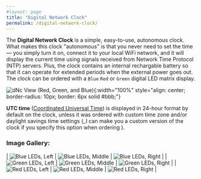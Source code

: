 ```yaml
---
#layout: page
title: "Digital Network Clock"
permalink: /digital-network-clock/
---
```


<!-- ![dNc Logo](/assets/img/logo-digital-network-clock-reduced.png){:width="111px" style="float: right;"} -->

The **Digital Network Clock** is a simple, easy-to-use, autonomous clock. What makes this clock "autonomous" is that you never need to set the time &mdash; you simply turn it on, connect it to your local WiFi network, and it will display the current time using signals received from Network Time Protocol (NTP) servers. Plus, the clock contains an internal rechargable battery so that it can operate for extended periods when the external power goes out. The clock can be ordered with a `Blue` `Red` or `Green` digital LED matrix display.

![dNc View (Red, Green, and Blue)](/assets/img/yonne-rgb.png){:width="100%" style="align: center; border-radius: 10px; border: 6px solid #bbb;"}

**UTC time** ([Coordinated Universal Time](https://en.wikipedia.org/wiki/Coordinated_Universal_Time)) is displayed in 24-hour format by default on the clock, unless it was ordered with custom time zone and/or daylight savings time settings (_I can make you a custom version of the clock if you specify this option when ordering <!-- from the [Tindie Store](https://www.tindie.com/cpknight/digital-satellite-clock/)_ -->).

### Image Gallery:

| ![Blue LEDs, Left](/assets/img/yonne-blue-left.png) | ![Blue LEDs, Middle](/assets/img/yonne-blue.png) | ![Blue LEDs, Right](/assets/img/yonne-blue-right.png) |
| ![Green LEDs, Left](/assets/img/yonne-green-left.png) | ![Green LEDs, Middle](/assets/img/yonne-green.png) | ![Green LEDs, Right](/assets/img/yonne-green-right.png) |
| ![Red LEDs, Left](/assets/img/yonne-red-left.png) | ![Red LEDs, Middle](/assets/img/yonne-red.png) | ![Red LEDs, Right](/assets/img/yonne-red-right.png) |

<!--

### Details and Documentation:

- Download the: [**Quick Reference Card** and **Important Safety Information**](/assets/pdf/PN-YONNE-000-40.pdf) (PDF)

- Dimensions: **14cm x 4.5cm x 4.5cm** (L x W x H)
- Weight: **260g** (on Earth)
- Input Power: **DC 5V 1.0A** (via USB-style connector)
	- _Note: a connector cable is provided with the clock; a 5V power supply is not included._  
- LiPo Battery: **3.7V 12Wh** (internal; not removeable)
  
- Online Ordering: 
	- **[Tindie Store](https://www.tindie.com/cpknight/digital-satellite-clock/)**
	- **[eBay Listings](https://www.ebay.com/usr/cp.knight)**

### FAQ and Troubleshooting:

- **What happens when I turn on the clock the first time?** The first time you power on the clock after a period of inactivity the device may take up to 15 minutes or more to acquire a reliable GNSS signal. For best reception place the clock in an area with a clear view of the sky.  

- **What is that two-letter/number code I see when the clock starts up?** The two-digit code that appears after "**dSC**" at startup is a hexidecimal number that refers to the firmware revision that is loaded into the clock. You don't really need to worry about this, but it may be useful in the event that you need to [contact me](mailto:chris@cpknight.io) when troubleshooting with the device.  

- **What is that strange symbol I see when the clock starts up?** This is showing you the number of GNSS satellites that the clock is currently tracking and receiving signals from. Normally you'll only see `x 0-` indicating that there is no lock whatsoever because as soon as the first GNSS signal is received, the clock will start displaying the time.  

- **Sometimes the seconds display on my clock "blanks" out for a second or two. What is going on?** When the seconds display "stutters" like this, your clock is indicating that it is having problems receiving reliable GNSS signals for more than a second. Your clock will normally be tracking multiple satellites at once, but as different satellites come and go out of view (and their signals degrade), it may take a moment or two for a good GNSS signal to be re-acquired. _See the notes below about acquiring a GNSS signal for more information._  

- **Can I move the clock without affecting its accuracy, for example, while driving in my car?** Yes! GNSS signals are all, essentially, time signals which is how a GNSS device will determine your position using math and stuff. While this clock isn't intended to display your position, it will work just like any other GNSS receiver device and can move around just fine while still telling you the time accurately. There is one caveat, however: due to limitations in consumer GNSS technology, if you're moving around _really, really fast_ or if you're _really, really high_ in the air (ie. above 1200MPH or 60,000' above sea level) then the GNSS receiver is not going to work. This is to prevent you from using the technology in your clock for nefarious purposes (please and thank-you).  

- **How long does the battery backup last?** The internal battery is intended to serve as a backup power source. Use the included USB-style cable to power it from a +5V DC power supply. When disconnected from power, the device can display time for up to 8 hours. When connected to power, the battery will automatically recharge regardless of whether the clock is switched on or off.  


- **My clock is taking a really long time to acquire a GNSS signal and display the time - what can I do?**
	- When a GNSS (Global Navigation Satellite System) receiver is turned on for the first time after a period of inactivity, it may take a long time to acquire GNSS signals and establish an accurate position. This delay can be attributed to several factors such as _signal acquisition_ and _signal strength and interference_ factors:  

		- _Signal Acquisition_: The receiver needs to detect and track the signals from multiple satellites. This process involves searching for the satellite signals in the local environment, estimating the signal parameters, and then acquiring the signals. The more satellites the receiver can detect and track, the more accurate the position will be.  

		- _Signal Strength and Interference_: The strength of the GNSS signals can be affected by various factors, such as the receiver's location, the local environment, and atmospheric conditions. If the signal strength is low due to these factors, it can take longer for the receiver to acquire the signals. Additionally, interference from other electronic devices or radio signals can also impact the receiver's ability to acquire GNSS signals.  

	- Here are some tips to speed up the process of acquiring GNSS signals:  

		- _Clear Sky View_: Ensure that the receiver has a clear view of the sky, as obstructions such as buildings or trees can block or weaken GNSS signals (if you're having trouble getting a signal at your desk, for example, put it by the window for a while until you have a time signal, and then it can usually be placed back at your desk thereafter).  

		- _Power Cycle the Receiver_: If the receiver is taking a long time to acquire signals, try turning it off and then on again. This can reset the receiver's internal algorithms and may speed up the acquisition process.  

		- _Be Patient_: Sometimes, it simply takes time for the receiver to acquire GNSS signals, especially if it has been inactive for a long period or has moved a significant distance since its last use. In such cases, the best course of action is to be patient and give the receiver enough time to acquire the necessary signals.  
  

- **My internal battery doesn't last 8 hours, what do I do?** Over time, Lithium Polymer (LiPo) batteries are expected to experience performance degradation due to a variety of factors. These include changes in the chemical composition of the battery, mechanical stress, and environmental conditions. The chemical reactions within the battery, particularly the formation of the Solid Electrolyte Interphase (SEI) layer, increase the internal resistance of the battery, leading to a decrease in capacity and increased self-discharge over time.

	- The performance of a LiPo battery can be influenced by several factors. For instance, the Global Navigation Satellite System (GNSS) signal strength can impact battery performance because the GNSS receiver in a device requires a certain amount of power to maintain a connection to the satellite signals. If the GNSS signal is weak, the receiver may consume more power to maintain the connection, which can drain the battery more quickly.  

	- LED matrix color choice can also affect battery performance. The brightness and color of LEDs can influence the power consumption of the device. For example, brighter and white LEDs generally consume more power than dimmer and colored LEDs. Choosing the appropriate color and brightness for the LED matrix can help optimize battery performance.  

	- Other factors, such as temperature, discharge rate, and the number of charge-discharge cycles, can also impact the battery's performance. High temperatures can accelerate the degradation of the battery, while high discharge rates can lead to a decrease in capacity.  

	- As the device is intended to be powered primarily by a 5V power supply, the LiPo battery should only be used as a backup power source. This will help to extend the battery's lifespan by reducing the number of charge-discharge cycles and minimizing the impact of other factors that can degrade battery performance.  
  

- **I'd like to replace some of the parts inside, and/or program my own firmware for this clock. How do I do that?** You can't really &mdash; this device is not intended to have any user-servicable parts, and the USB-style connector on the side is for power purposes (ie. recharging the battery) only. With that said, if you're willing to void the warranty on the device, you _might_ be able to pry it open and do a little hacking. I quite like hacking devices myself, so if you're really wanting to do this, then please [contact me](mailto:chris@cpknight.io) and I'd be happy to help you out with some more details, notes, etc. There is a LiPo battery in there, however, so please be careful, though and any disassembly, modifications, hacks, etc. are entirely at your own risk!  
  
  
### Limited Warranty:

**Two (2) Year Limited Warranty**: @cpknight warrants this product to be free from defects in workmanship and material for a period of two years from date of purchase and will repair or replace units found to be defective at our discretion. This warranty does not cover damage through accident, misue, intentional disassembly, or modification. For any concerns, please [contact us](mailto:chris@cpknight.io) for information and troubleshooting tips. Should this product require replacement (at our option) while under warranty, please pack the item and return it prepaid, along with store receiipt showing date of purchase to:

> CPKNIGHT TECH  
> 400 - 909 17 AVE SW  
> CALGARY AB  T2T 0A4  
> CANADA  

- There are no express warranties except as listed above. 

 -->